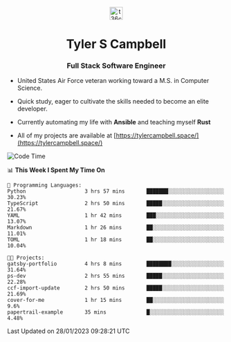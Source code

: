 <p align="center">
<a href="https://www.linkedin.com/in/t36campbell" target="blank"><img align="center" src="https://ik.imagekit.io/t36campbell/Portfolio/linkedin.png.original_m8bbGgPh6.png" alt="t36campbell" height="30" width="30" /></a>
</p>
<h1 align="center">Tyler S Campbell</h1>
<h3 align="center">Full Stack Software Engineer</h3>

* United States Air Force veteran working toward a M.S. in Computer Science.

* Quick study, eager to cultivate the skills needed to become an elite developer.

* Currently automating my life with **Ansible** and teaching myself **Rust**

* All of my projects are available at [https://tylercampbell.space/](https://tylercampbell.space/)

<!--START_SECTION:waka-->
![Code Time](http://img.shields.io/badge/Code%20Time-2%2C126%20hrs%2020%20mins-blue)

📊 **This Week I Spent My Time On** 

```text
💬 Programming Languages: 
Python                   3 hrs 57 mins       ███████░░░░░░░░░░░░░░░░░░   30.23% 
TypeScript               2 hrs 50 mins       █████░░░░░░░░░░░░░░░░░░░░   21.67% 
YAML                     1 hr 42 mins        ███░░░░░░░░░░░░░░░░░░░░░░   13.07% 
Markdown                 1 hr 26 mins        ██░░░░░░░░░░░░░░░░░░░░░░░   11.01% 
TOML                     1 hr 18 mins        ██░░░░░░░░░░░░░░░░░░░░░░░   10.04%

🐱‍💻 Projects: 
gatsby-portfolio         4 hrs 8 mins        ████████░░░░░░░░░░░░░░░░░   31.64% 
ps-dev                   2 hrs 55 mins       █████░░░░░░░░░░░░░░░░░░░░   22.28% 
ccf-import-update        2 hrs 50 mins       █████░░░░░░░░░░░░░░░░░░░░   21.69% 
cover-for-me             1 hr 15 mins        ██░░░░░░░░░░░░░░░░░░░░░░░   9.6% 
papertrail-example       35 mins             █░░░░░░░░░░░░░░░░░░░░░░░░   4.48%

```


 Last Updated on 28/01/2023 09:28:21 UTC
<!--END_SECTION:waka-->
